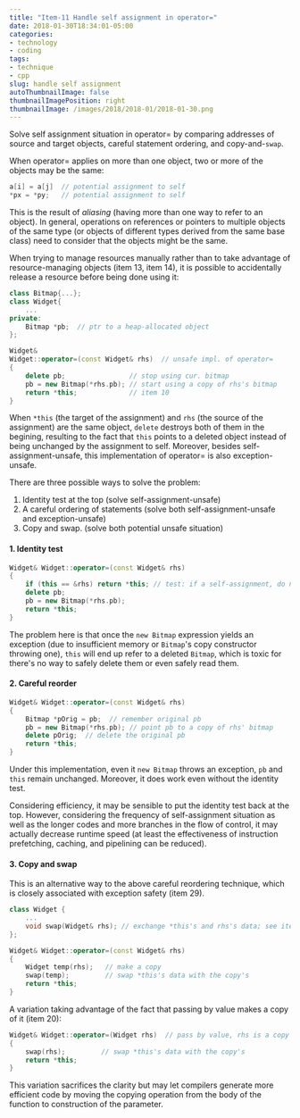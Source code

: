 ```yaml
---
title: "Item-11 Handle self assignment in operator="
date: 2018-01-30T18:34:01-05:00
categories:
- technology
- coding
tags:
- technique
- cpp
slug: handle self assignment
autoThumbnailImage: false
thumbnailImagePosition: right
thumbnailImage: /images/2018/2018-01/2018-01-30.png
---
```


Solve self assignment situation in operator= by comparing addresses of source and target objects, careful statement ordering, and copy-and-`swap`.
<!--more-->

When operator= applies on more than one object, two or more of the objects may be the same:

```cpp
a[i] = a[j]  // potential assignment to self
*px = *py;   // potential assignment to self
```

This is the result of _aliasing_ (having more than one way to refer to an object). In general, operations on references or pointers to multiple objects of the same type (or objects of different types derived from the same base class) need to consider that the objects might be the same.

When trying to manage resources manually rather than to take advantage of resource-managing objects (item 13, item 14), it is possible to accidentally release a resource before being done using it:

```cpp
class Bitmap{...};
class Widget{
    ...
private:
    Bitmap *pb;  // ptr to a heap-allocated object
};

Widget&
Widget::operator=(const Widget& rhs)  // unsafe impl. of operator=
{
    delete pb;                // stop using cur. bitmap
    pb = new Bitmap(*rhs.pb); // start using a copy of rhs's bitmap
    return *this;             // item 10
}
```

When `*this` (the target of the assignment) and `rhs` (the source of the assignment) are the same object, `delete` destroys both of them in the begining, resulting to the fact that `this` points to a deleted object instead of being unchanged by the assignment to self. Moreover, besides self-assignment-unsafe, this implementation of operator= is also exception-unsafe.

There are three possible ways to solve the problem:

1. Identity test at the top (solve self-assignment-unsafe)
2. A careful ordering of statements (solve both self-assignment-unsafe and exception-unsafe)
3. Copy and swap. (solve both potential unsafe situation)

#### 1. Identity test

```cpp
Widget& Widget::operator=(const Widget& rhs)
{
    if (this == &rhs) return *this; // test: if a self-assignment, do nothing
    delete pb;
    pb = new Bitmap(*rhs.pb);
    return *this;
}
```

The problem here is that once the `new Bitmap` expression yields an exception (due to insufficient memory or `Bitmap`'s copy constructor throwing one), `this` will end up refer to a deleted `Bitmap`, which is toxic for there's no way to safely delete them or even safely read them.

#### 2. Careful reorder

```cpp
Widget& Widget::operator=(const Widget& rhs)
{
    Bitmap *pOrig = pb;  // remember original pb
    pb = new Bitmap(*rhs.pb); // point pb to a copy of rhs' bitmap
    delete pOrig;  // delete the original pb
    return *this;
}
```

Under this implementation, even it `new Bitmap` throws an exception, `pb` and `this` remain unchanged. Moreover, it does work even without the identity test.

Considering efficiency, it may be sensible to put the identity test back at the top. However, considering the frequency of self-assignment situation as well as the longer codes and more branches in the flow of control, it may actually decrease runtime speed (at least the effectiveness of instruction prefetching, caching, and pipelining can be reduced).

#### 3. Copy and swap

This is an alternative way to the above careful reordering technique, which is closely associated with exception safety (item 29).

```cpp
class Widget {
    ...
    void swap(Widget& rhs); // exchange *this's and rhs's data; see item 29 for details
};

Widget& Widget::operator=(const Widget& rhs)
{
    Widget temp(rhs);   // make a copy
    swap(temp);         // swap *this's data with the copy's
    return *this;
}
```
A variation taking advantage of the fact that passing by value makes a copy of it (item 20):

```cpp
Widget& Widget::operator=(Widget rhs)  // pass by value, rhs is a copy of the object passed in
{
    swap(rhs);         // swap *this's data with the copy's
    return *this;
}
```

This variation sacrifices the clarity but may let compilers generate more efficient code by moving the copying operation from the body of the function to construction of the parameter.
